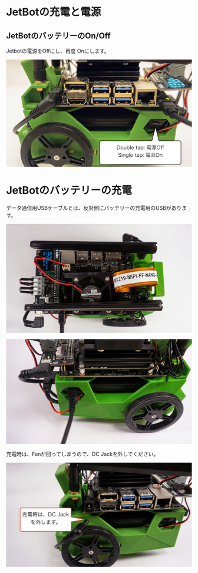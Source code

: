 # JetBotの充電と電源

## JetBotのバッテリーのOn/Off

Jetbotの電源をOffにし、再度 Onにします。

![](./img/onoff001.png)

# JetBotのバッテリーの充電

データ通信用USBケーブルとは、反対側にバッテリーの充電用のUSBがあります。

![](./img/charge001.png)

![](./img/charge002.png)

充電時は、Fanが回ってしまうので、DC Jackを外してください。

![](./img/charge003.png)